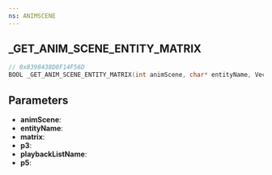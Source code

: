 ```yaml
---
ns: ANIMSCENE
---
```

## _GET_ANIM_SCENE_ENTITY_MATRIX

```c
// 0x8398438D8F14F56D
BOOL _GET_ANIM_SCENE_ENTITY_MATRIX(int animScene, char* entityName, Vector3* matrix, BOOL p3, char* playbackListName, int p5);
```

## Parameters
* **animScene**:
* **entityName**:
* **matrix**:
* **p3**:
* **playbackListName**:
* **p5**:
